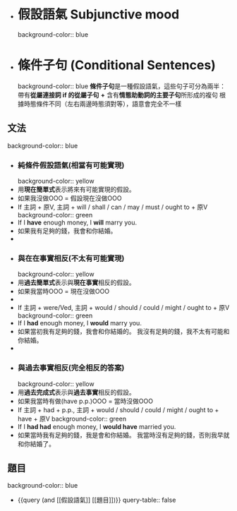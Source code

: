 - # 假設語氣 Subjunctive mood
  background-color:: blue
- # 條件子句 (Conditional Sentences)
  background-color:: blue
  **條件子句**是一種假設語氣，這些句子可分為兩半：
  帶有**從屬連接詞 if 的從屬子句** **+** 含有**情態助動詞的主要子句**所形成的複句
  根據時態條件不同（左右兩邊時態須對等），語意會完全不一樣
## 文法
background-color:: blue
- ### 純條件假設語氣(相當有可能實現)
  background-color:: yellow
- 用**現在簡單式**表示將來有可能實現的假設。
- 如果我沒做OOO = 假設現在沒做OOO
- If 主詞 + 原V, 主詞 + will / shall / can / may / must / ought to + 原V
  background-color:: green
- If I **have** enough money, I **will** marry you.
- 如果我有足夠的錢，我會和你結婚。
-
- ### 與在在事實相反(不太有可能實現)
  background-color:: yellow
- 用**過去簡單式**表示與**現在事實**相反的假設。
- 如果我當時OOO = 現在沒做OOO
-
- If 主詞 + were/Ved, 主詞 + would / should / could / might / ought to  + 原V
  background-color:: green
- If I **had** enough money, I **would** marry you.
- 如果當初我有足夠的錢，我會和你結婚的。
  我沒有足夠的錢，我不太有可能和你結婚。
-
- ### 與過去事實相反(完全相反的答案)
  background-color:: yellow
- 用**過去完成式**表示與**過去事實**相反的假設。
- 如果我當時有做(have p.p.)OOO = 當時沒做OOO
- If 主詞 + had + p.p., 主詞 + would / should / could / might / ought to + have + 原V
  background-color:: green
- If I **had had** enough money, I **would have** married you.
- 如果當時我有足夠的錢，我是會和你結婚。
  我當時沒有足夠的錢，否則我早就和你結婚了。
## 題目
background-color:: blue
- {{query (and [[假設語氣]] [[題目]])}}
  query-table:: false